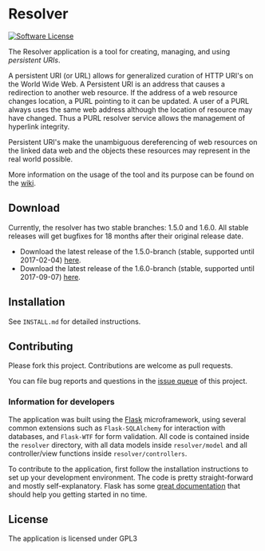 Resolver
========

[![Software License](https://img.shields.io/badge/license-GPLv3-brightgreen.svg?style=flat-square)](LICENSE.md)


The Resolver application is a tool for creating, managing, and using *persistent URIs*.

A persistent URI (or URL) allows for generalized curation of HTTP URI's on the World Wide Web. A Persistent URI is an address that causes a redirection to another web resource. If the address of a web resource changes location, a PURL pointing to it can be updated. A user of a PURL always uses the same web address although the location of resource may have changed. Thus a PURL resolver service allows the management of hyperlink integrity.

Persistent URI's make the unambiguous dereferencing of web resources on the linked data web and the objects these resources may represent in the real world possible.

More information on the usage of the tool and its purpose can be found on the [wiki](https://github.com/PACKED-vzw/resolver/wiki).

## Download

Currently, the resolver has two stable branches: 1.5.0 and 1.6.0. All stable releases will get bugfixes for 18 months after their original release date.

* Download the latest release of the 1.5.0-branch (stable, supported until 2017-02-04) [here](https://github.com/PACKED-vzw/resolver/releases/tag/v1.5.2).
* Download the latest release of the 1.6.0-branch (stable, supported until 2017-09-07) [here](https://github.com/PACKED-vzw/resolver/releases/tag/v1.6.1).

## Installation

See `INSTALL.md` for detailed instructions.

## Contributing

Please fork this project. Contributions are welcome as pull requests.

You can file bug reports and questions in the [issue queue](https://github.com/PACKED-vzw/resolver/issues) of this project.

### Information for developers

The application was built using the [Flask](http://flask.pocoo.org/) microframework, using several common extensions such as `Flask-SQLAlchemy` for interaction with databases, and `Flask-WTF` for form validation. All code is contained inside the `resolver` directory, with all data models inside `resolver/model` and all controller/view functions inside `resolver/controllers`.

To contribute to the application, first follow the installation instructions to set up your development environment. The code is pretty straight-forward and mostly self-explanatory. Flask has some [great documentation](http://flask.pocoo.org/docs/) that should help you getting started in no time.

## License

The application is licensed under GPL3

